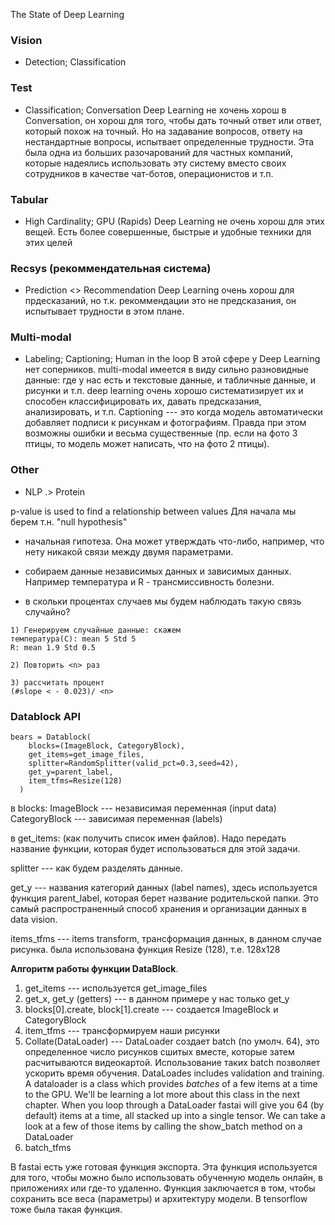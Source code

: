 The State of Deep Learning

### Vision
* Detection; Classification

### Test
* Classification; Conversation
Deep Learning не хочень хорош в Conversation, он хорош для того, чтобы дать точный ответ или ответ, который похож на точный. Но на задавание вопросов, ответу на нестандартные вопросы, испытвает определенные трудности. Эта была одна из больших разочарований для частных компаний, которые надеялись использовать эту систему вместо своих сотрудников в качестве чат-ботов, операционистов и т.п.


### Tabular
* High Cardinality; GPU (Rapids)
Deep Learning не очень хорош для этих вещей. Есть более совершенные, быстрые и удобные техники для этих целей

### Recsys (рекоммендательная система)
* Prediction <> Recommendation
Deep Learning очень хорош для прдесказаний, но т.к. рекоммендации это не предсказания, он испытывает трудности в этом плане.

### Multi-modal
* Labeling; Captioning; Human in the loop
В этой сфере у Deep Learning нет соперников. multi-modal имеется в виду сильно разновидные данные: где у нас есть и текстовые данные, и табличные данные, и рисунки и т.п. deep learning очень хорошо систематизирует их и способен классифицировать их, давать предсказания, анализировать, и т.п.
Captioning --- это когда модель автоматически добавляет подписи к рисункам и фотографиям. Правда при этом возможны ошибки и весьма существенные (пр. если на фото 3 птицы, то модель может написать, что на фото 2 птицы).

### Other
* NLP .> Protein

p-value is used to find a relationship between values
Для начала мы берем т.н. "null hypothesis"
- начальная гипотеза. Она может утверждать что-либо, например, что нету никакой связи между двумя параметрами.

- собираем данные независимых данных и зависимых данных. Например температура и R - трансмиссивность болезни.

- в скольки процентах случаев мы будем наблюдать такую связь случайно?

```
1) Генерируем случайные данные: скажем
температура(C): mean 5 Std 5
R: mean 1.9 Std 0.5

2) Повторить <n> раз

3) рассчитать процент
(#slope < - 0.023)/ <n>
```


### Datablock API
```
bears = Datablock(
    blocks=(ImageBlock, CategoryBlock),
    get_items=get_image_files,
    splitter=RandomSplitter(valid_pct=0.3,seed=42),
    get_y=parent_label,
    item_tfms=Resize(128)
  )
```
в blocks:
ImageBlock --- независимая переменная (input data)
CategoryBlock --- зависимая переменная (labels)

в get_items: (как получить список имен файлов). Надо передать название функции, которая будет использоваться для этой задачи.

splitter --- как будем разделять данные.

get_y --- названия категорий данных (label names), здесь используется функция parent_label, которая берет название родительской папки. Это самый распространенный способ хранения и организации данных в data vision.

items_tfms --- items transform, трансформация данных, в данном случае рисунка.
была использована функция Resize (128), т.е. 128х128

**Алгоритм работы функции DataBlock**.
1. get_items --- используется get_image_files
2. get_x, get_y (getters) --- в данном примере у нас только get_y
3. blocks[0].create, block[1].create --- создается ImageBlock и CategoryBlock
4. item_tfms --- трансформируем наши рисунки
5. Collate(DataLoader) --- DataLoader создает batch (по умолч. 64), это определенное число рисунков сшитых вместе, которые затем расчитываются видеокартой. Использование таких batch позволяет ускорить время обучения. DataLoades includes validation and training. A dataloader is a class which provides *batches* of a few items at a time to the GPU. We'll be learning a lot more about this class in the next chapter. When you loop through a DataLoader fastai will give you 64 (by default) items at a time, all stacked up into a single tensor. We can take a look at a few of those items by calling the show_batch method on a DataLoader
6. batch_tfms

В fastai есть уже готовая функция экспорта. Эта функция используется для того, чтобы можно было использовать обученную модель онлайн, в приложениях или где-то удаленно.
Функция заключается в том, чтобы сохранить все веса (параметры) и архитектуру модели.
В tensorflow тоже была такая функция.
